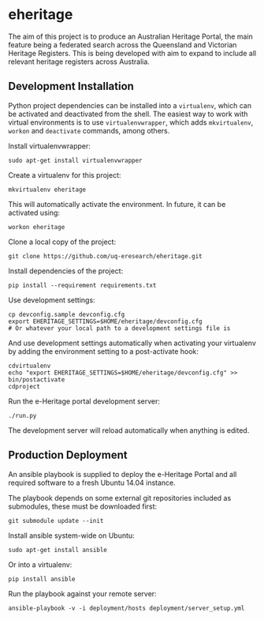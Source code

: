 eheritage
=========
The aim of this project is to produce an Australian Heritage Portal, the main feature being a federated search across the Queensland and Victorian Heritage Registers. This is being developed with aim to expand to include all relevant heritage registers across Australia.


Development Installation
------------------------
Python project dependencies can be installed into a `virtualenv`, which can be activated and deactivated from the shell. The easiest way to work with virtual environments is to use `virtualenvwrapper`, which adds `mkvirtualenv`, `workon` and `deactivate` commands, among others.

Install virtualenvwrapper:

    sudo apt-get install virtualenvwrapper

Create a virtualenv for this project:

    mkvirtualenv eheritage

This will automatically activate the environment. In future, it can be activated using:

    workon eheritage

Clone a local copy of the project:

    git clone https://github.com/uq-eresearch/eheritage.git

Install dependencies of the project:

    pip install --requirement requirements.txt

Use development settings:

    cp devconfig.sample devconfig.cfg
    export EHERITAGE_SETTINGS=$HOME/eheritage/devconfig.cfg
    # Or whatever your local path to a development settings file is

And use development settings automatically when activating your virtualenv by adding the environment setting to a post-activate hook:

    cdvirtualenv
    echo "export EHERITAGE_SETTINGS=$HOME/eheritage/devconfig.cfg" >> bin/postactivate
    cdproject

Run the e-Heritage portal development server:

    ./run.py

The development server will reload automatically when anything is edited.


Production Deployment
---------------------

An ansible playbook is supplied to deploy the e-Heritage Portal and all required software to a fresh Ubuntu 14.04 instance.

The playbook depends on some external git repositories included as submodules, these must be downloaded first:

    git submodule update --init

Install ansible system-wide on Ubuntu:

    sudo apt-get install ansible

Or into a virtualenv:

    pip install ansible

Run the playbook against your remote server:

    ansible-playbook -v -i deployment/hosts deployment/server_setup.yml
